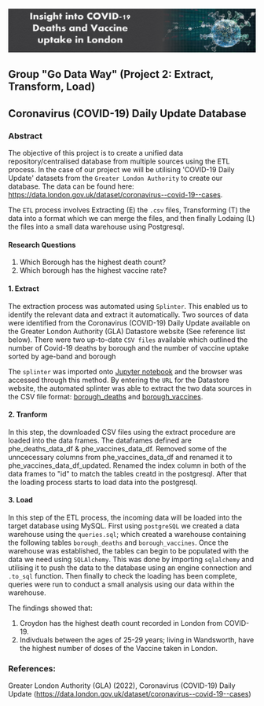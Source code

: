 ![](header%20image.PNG)
## Group "Go Data Way" (Project 2: Extract, Transform, Load)
## Coronavirus (COVID-19) Daily Update Database

### Abstract
The objective of this project is to create a unified data repository/centralised database from multiple sources using the ETL process. In the case of our project we will be utilising 'COVID-19 Daily Update' datasets from the `Greater London Authority` to create our database. 
The data can be found here: https://data.london.gov.uk/dataset/coronavirus--covid-19--cases.

The `ETL` process involves Extracting (E) the `.csv` files, Transforming (T) the data into a format which we can merge the files, and then finally Lodaing (L) the files into a small data warehouse using Postgresql.

#### Research Questions
1. Which Borough has the highest death count?
2. Which borough has the highest vaccine rate?

#### **1. Extract**
The extraction process was automated using `Splinter`. This enabled us to identify the relevant data and extract it automatically. Two sources of data were identified from the Coronavirus (COVID-19) Daily Update available on the Greater London Authority (GLA) Datastore website (See reference list below). There were two up-to-date `CSV files` available which outlined the number of Covid-19 deaths by borough and the number of vaccine uptake sorted by age-band and borough  

The `splinter` was imported onto [Jupyter notebook](https://github.com/Amina-H1/Project-2/blob/main/Extract%20CSV_Splinter.ipynb) and the browser was accessed through this method. By entering the `URL` for the Datastore website, the automated splinter was able to extract the two data sources in the CSV file format: [borough_deaths](https://github.com/Amina-H1/Project-2/blob/main/Resources/phe_deaths_london_boroughs.csv) and [borough_vaccines](https://github.com/Amina-H1/Project-2/blob/main/Resources/phe_vaccines_age_london_boroughs.csv).


#### **2. Tranform**
In this step, the downloaded CSV files using the extract procedure are loaded into the data frames. The dataframes defined are phe_deaths_data_df & phe_vaccines_data_df. Removed some of the unncecessary columns from phe_vaccines_data_df and renamed it to phe_vaccines_data_df_updated. Renamed the index column in both of the data frames to "id" to match the tables creatd in the postgresql. After that the loading process starts to load data into the postgresql.

#### **3. Load**
In this step of the ETL process, the incoming data will be loaded into the target database using MySQL. 
First using `postgreSQL` we created a data warehouse using the `queries.sql`; which created a warehouse containing the following tables `borough_deaths` and `borough_vaccines`. Once the warehouse was established, the tables can begin to be populated with the data we need using `SQLAlchemy`. This was done by importing `sqlalchemy` and utilising it to push the data to the database using an engine connection and `.to_sql` function. Then finally to check the loading has been complete, queries were run to conduct a small analysis using our data within the warehouse.

The findings showed that:
1. Croydon has the highest death count recorded in London from COVID-19.
2. Indivduals between the ages of 25-29 years; living in Wandsworth, have the highest number of doses of the Vaccine taken in London.



### References:

Greater London Authority (GLA) (2022), Coronavirus (COVID-19) Daily Update (https://data.london.gov.uk/dataset/coronavirus--covid-19--cases)

